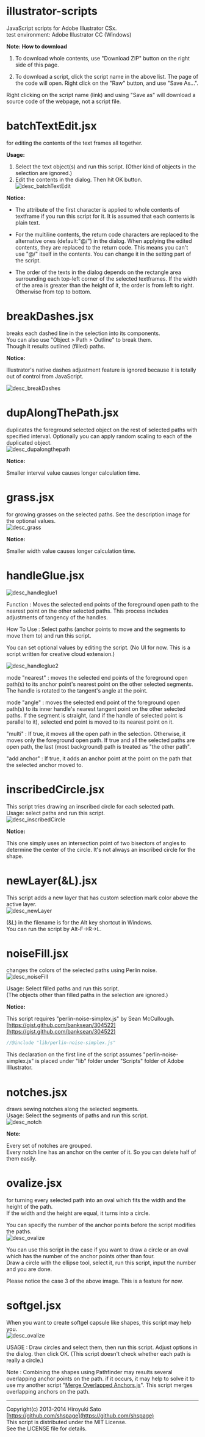 illustrator-scripts
======================
JavaScript scripts for Adobe Illustrator CSx.  
test environment: Adobe Illustrator CC (Windows)

**Note: How to download**

1. To download whole contents, use "Download ZIP" button on the right side of this page.

2. To download a script, click the script name in the above list. The page of the code will open. Right click on the "Raw" button, and use "Save As...".

Right clicking on the script name (link) and using "Save as" will download a source code of the webpage, not a script file.

batchTextEdit.jsx
======================
for editing the contents of the text frames all together.

**Usage:**

1. Select the text object(s) and run this script.  (Other kind of objects in the selection are ignored.)  
2. Edit the contents in the dialog. Then hit OK button.  
![desc_batchTextEdit](https://github.com/shspage/illustrator-scripts/raw/master/image/desc_batchTextEdit.png)

**Notice:**

  - The attribute of the first character is applied to whole contents of textframe if you run this script for it.  It is assumed that each contents is plain text.

  - For the multiline contents, the return code characters are replaced to the alternative ones (default:"@/") in the dialog.  When applying the edited contents, they are replaced to the return code. This means you can't use "@/" itself in the contents.  You can change it in the setting part of the script.

  - The order of the texts in the dialog depends on the rectangle area surrounding each top-left corner of the selected textframes.  If the width of the area is greater than the height of it, the order is from left to right. Otherwise from top to bottom.

breakDashes.jsx
======================
breaks each dashed line in the selection into its components.  
You can also use "Object > Path > Outline" to break them.  
Though it results outlined (filled) paths.

**Notice:**

Illustrator's native dashes adjustment feature is ignored because it is totally out of control from JavaScript.

![desc_breakDashes](https://github.com/shspage/illustrator-scripts/raw/master/image/desc_breakdashes.png)

dupAlongThePath.jsx
======================
duplicates the foreground selected object on the rest of selected paths with specified interval.
Optionally you can apply random scaling to each of the duplicated object.  
![desc_dupalongthepath](https://github.com/shspage/illustrator-scripts/raw/master/image/desc_dupalongthepath.png)

**Notice:**

Smaller interval value causes longer calculation time.

grass.jsx
======================
for growing grasses on the selected paths.
See the description image for the optional values.  
![desc_grass](https://github.com/shspage/illustrator-scripts/raw/master/image/desc_grass.png)

**Notice:**

Smaller width value causes longer calculation time.

handleGlue.jsx
======================
![desc_handleglue1](https://github.com/shspage/illustrator-scripts/raw/master/image/desc_handleglue1a.png)  

Function : Moves the selected end points of the foreground open
path to the nearest point on the other selected paths. This process
includes adjustments of tangency of the handles.  

How To Use : Select paths (anchor points to move and the segments
to move them to) and run this script.  

You can set optional values by editing the script.  (No UI for now.  This is a script written for creative cloud extension.)  

![desc_handleglue2](https://github.com/shspage/illustrator-scripts/raw/master/image/desc_handleglue2a.png)  

mode "nearest" : moves the selected end points of the foreground
open path(s) to its anchor point's nearest point on the other
selected segments.  The handle is rotated to the tangent's angle
at the point.  

mode "angle" : moves the selected end point of the foreground
open path(s) to its inner handle's nearest tangent point on
the other selected paths.  If the segment is straight, (and
if the handle of selected point is parallel to it), selected
end point is moved to its nearest point on it.  

"multi" : If true, it moves all the open path in the selection.
Otherwise, it moves only the foreground open path.  If true and
all the selected paths are open path, the last (most background)
path is treated as "the other path".  

"add anchor" : If true, it adds an anchor point at the point
on the path that the selected anchor moved to.  


inscribedCircle.jsx
======================
This script tries drawing an inscribed circle for each selected path.  
Usage: select paths and run this script.  
![desc_inscribedCircle](https://github.com/shspage/illustrator-scripts/raw/master/image/desc_inscribedCircle.png)

**Notice:**

This one simply uses an intersection point of two bisectors of angles to determine the center of the circle. 
It's not always an inscribed circle for the shape.

newLayer(&L).jsx
======================
This script adds a new layer that has custom selection mark color above the active layer.  
![desc_newLayer](https://github.com/shspage/illustrator-scripts/raw/master/image/desc_newlayer.png)

(&L) in the filename is for the Alt key shortcut in Windows.  
You can run the script by Alt-F->R->L.

noiseFill.jsx
======================
changes the colors of the selected paths using Perlin noise.  
![desc_noiseFill](https://github.com/shspage/illustrator-scripts/raw/master/image/desc_noisefill1.png)

Usage: Select filled paths and run this script.  
(The objects other than filled paths in the selection are ignored.)

**Notice:**

This script requires "perlin-noise-simplex.js" by Sean McCullough.  
[https://gist.github.com/banksean/304522](https://gist.github.com/banksean/304522)  


```javascript
//@include "lib/perlin-noise-simplex.js"
```

This declaration on the first line of the script assumes "perlin-noise-simplex.js" is
placed under "lib" folder under "Scripts" folder of Adobe Illlustrator.

notches.jsx
======================
draws sewing notches along the selected segments.  
Usage: Select the segments of paths and run this script.  
![desc_notch](https://github.com/shspage/illustrator-scripts/raw/master/image/desc_notch.png)

**Note:**

Every set of notches are grouped.  
Every notch line has an anchor on the center of it.  So you can delete half of them easily.

ovalize.jsx
======================
for turning every selected path into an oval which fits the width and the height of the path.  
If the width and the height are equal, it turns into a circle.

You can specify the number of the anchor points before the script modifies the paths.  
![desc_ovalize](https://github.com/shspage/illustrator-scripts/raw/master/image/desc_Ovalize.png)

You can use this script in the case if you want to draw a circle or an oval which has the number of the anchor points other than four.  
Draw a circle with the ellipse tool, select it, run this script, input the number and you are done.

Please notice the case 3 of the above image. This is a feature for now.

softgel.jsx
======================
When you want to create softgel capsule like shapes, this script may help you.  
![desc_ovalize](https://github.com/shspage/illustrator-scripts/raw/master/image/desc_softgel.png)

USAGE : Draw circles and select them, then run this script.  Adjust options in the dialog.  then click OK.
(This script doesn't check whether each path is really a circle.)

Note : Combining the shapes using Pathfinder may results several overlapping anchor points on the path.  if it occurs, it may help to solve it to use my another script "[Merge Overlapped Anchors.js](http://park12.wakwak.com/~shp/lc/et/en_aics_script.html "Scripts for Adobe Illustrator (10 - CC) (JavaScript)")".  This script merges overlapping anchors on the path.


----------------------
Copyright(c) 2013-2014 Hiroyuki Sato  
[https://github.com/shspage](https://github.com/shspage)  
This script is distributed under the MIT License.  
See the LICENSE file for details.  
